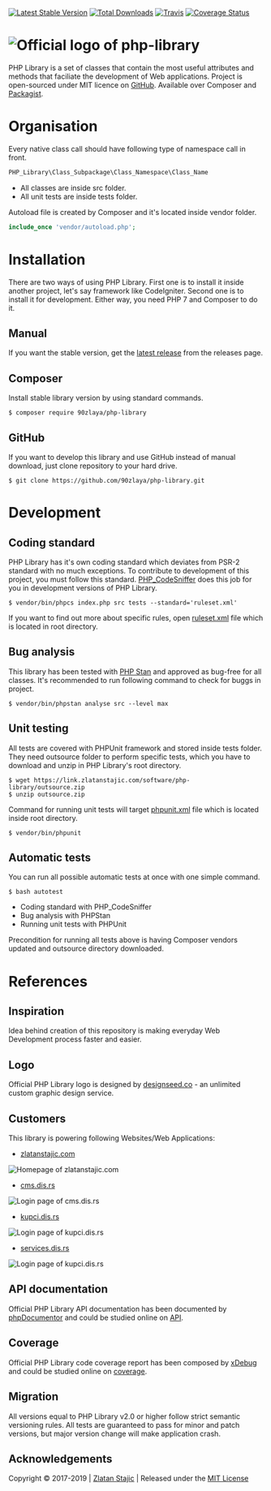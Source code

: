 [![Latest Stable Version](https://poser.pugx.org/90zlaya/php-library/v/stable)](https://packagist.org/packages/90zlaya/php-library)
[![Total Downloads](https://poser.pugx.org/90zlaya/php-library/downloads)](https://packagist.org/packages/90zlaya/php-library)
[![Travis](https://img.shields.io/travis/90zlaya/php-library.svg)](https://travis-ci.org/90zlaya/php-library)
[![Coverage Status](https://coveralls.io/repos/github/90zlaya/php-library/badge.svg?branch=master)](https://coveralls.io/github/90zlaya/php-library?branch=master)

![Official logo of php-library](https://php-library.zlatanstajic.com/assets/img/phplibrary-logo-blue.png?clear_cache=1)
=======

PHP Library is a set of classes that contain the most useful attributes and methods that faciliate the development of Web applications.
Project is open-sourced under MIT licence on [GitHub]. Available over Composer and [Packagist].

Organisation
=======

Every native class call should have following type of namespace call in front.

``` php
PHP_Library\Class_Subpackage\Class_Namespace\Class_Name
```

* All classes are inside src folder.
* All unit tests are inside tests folder.

Autoload file is created by Composer and it's located inside vendor folder.

``` php
include_once 'vendor/autoload.php';
```

Installation
=======

There are two ways of using PHP Library. First one is to install it inside another project, let's say framework like CodeIgniter. Second one is to install it for development. Either way, you need PHP 7 and Composer to do it.

Manual
----------------

If you want the stable version, get the [latest release] from the releases page.

Composer
----------------

Install stable library version by using standard commands.

```
$ composer require 90zlaya/php-library
```

GitHub
----------------

If you want to develop this library and use GitHub instead of manual download, just clone repository to your hard drive.

```
$ git clone https://github.com/90zlaya/php-library.git
```

Development
=======

Coding standard
----------------

PHP Library has it's own coding standard which deviates from PSR-2 standard with no much exceptions. To contribute to development of this project, you must follow this standard. [PHP_CodeSniffer] does this job for you in development versions of PHP Library.

```
$ vendor/bin/phpcs index.php src tests --standard='ruleset.xml'
```

If you want to find out more about specific rules, open [ruleset.xml] file which is located in root directory.

Bug analysis
----------------

This library has been tested with [PHP Stan] and approved as bug-free for all classes. It's recommended to run following command to check for buggs in project.

```
$ vendor/bin/phpstan analyse src --level max
```

Unit testing
---------------

All tests are covered with PHPUnit framework and stored inside tests folder. They need outsource folder to perform specific tests, which you have to download and unzip in PHP Library's root directory.

```
$ wget https://link.zlatanstajic.com/software/php-library/outsource.zip
$ unzip outsource.zip
```

Command for running unit tests will target [phpunit.xml] file which is located inside root directory.

```
$ vendor/bin/phpunit
```

Automatic tests
----------------

You can run all possible automatic tests at once with one simple command.

```
$ bash autotest
```

* Coding standard with PHP_CodeSniffer
* Bug analysis with PHPStan
* Running unit tests with PHPUnit

Precondition for running all tests above is having Composer vendors updated and outsource directory downloaded.

References
=======

Inspiration
----------------

Idea behind creation of this repository is making everyday Web Development process faster and easier.

Logo
----------------

Official PHP Library logo is designed by [designseed.co] - an unlimited custom graphic design service.

Customers
----------------

This library is powering following Websites/Web Applications:

* [zlatanstajic.com]

![Homepage of zlatanstajic.com](https://link.zlatanstajic.com/images/portfolio/small/zlatanstajic.jpg?clear_cache=1)

* [cms.dis.rs]

![Login page of cms.dis.rs](https://link.zlatanstajic.com/images/portfolio/small/cms.dis.jpg?clear_cache=1)

* [kupci.dis.rs]

![Login page of kupci.dis.rs](https://link.zlatanstajic.com/images/portfolio/small/kupci.dis.jpg?clear_cache=1)

* [services.dis.rs]

![Login page of kupci.dis.rs](https://link.zlatanstajic.com/images/portfolio/small/services.dis.jpg?clear_cache=1)

API documentation
----------------

Official PHP Library API documentation has been documented by [phpDocumentor] and could be studied online on [API].

Coverage
----------------

Official PHP Library code coverage report has been composed by [xDebug] and could be studied online on [coverage].

Migration
----------------

All versions equal to PHP Library v2.0 or higher follow strict semantic versioning rules. All tests are guaranteed to pass for minor and patch versions, but major version change will make application crash.

Acknowledgements
----------------

Copyright © 2017-2019 | [Zlatan Stajic] | Released under the [MIT License]

[Zlatan Stajic]: https://www.zlatanstajic.com/
[GitHub]: https://github.com/90zlaya/php-library
[Packagist]: https://packagist.org/packages/90zlaya/php-library
[MIT License]: http://www.opensource.org/licenses/mit-license.php
[latest release]: https://github.com/90zlaya/php-library/releases/latest
[API]: https://php-library.zlatanstajic.com/api/
[coverage]: https://php-library.zlatanstajic.com/coverage/
[zlatanstajic.com]: https://www.zlatanstajic.com/
[cms.dis.rs]: https://cms.dis.rs/
[kupci.dis.rs]: https://kupci.dis.rs/
[services.dis.rs]: http://services.dis.rs/
[PHP Stan]: https://github.com/phpstan/phpstan
[phpDocumentor]: https://www.phpdoc.org/
[PHP_CodeSniffer]: https://github.com/squizlabs/PHP_CodeSniffer
[designseed.co]: https://designseedco.com/en/
[xDebug]: https://xdebug.org/

[ruleset.xml]: https://github.com/90zlaya/php-library/blob/master/ruleset.xml
[phpunit.xml]: https://github.com/90zlaya/php-library/blob/master/phpunit.xml
